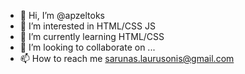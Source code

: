 - 👋 Hi, I’m @apzeltoks
- 👀 I’m interested in HTML/CSS JS
- 🌱 I’m currently learning HTML/CSS
- 💞️ I’m looking to collaborate on ...
- 📫 How to reach me sarunas.laurusonis@gmail.com

<!---
apzeltoks/apzeltoks is a ✨ special ✨ repository because its `README.md` (this file) appears on your GitHub profile.
You can click the Preview link to take a look at your changes.
--->
